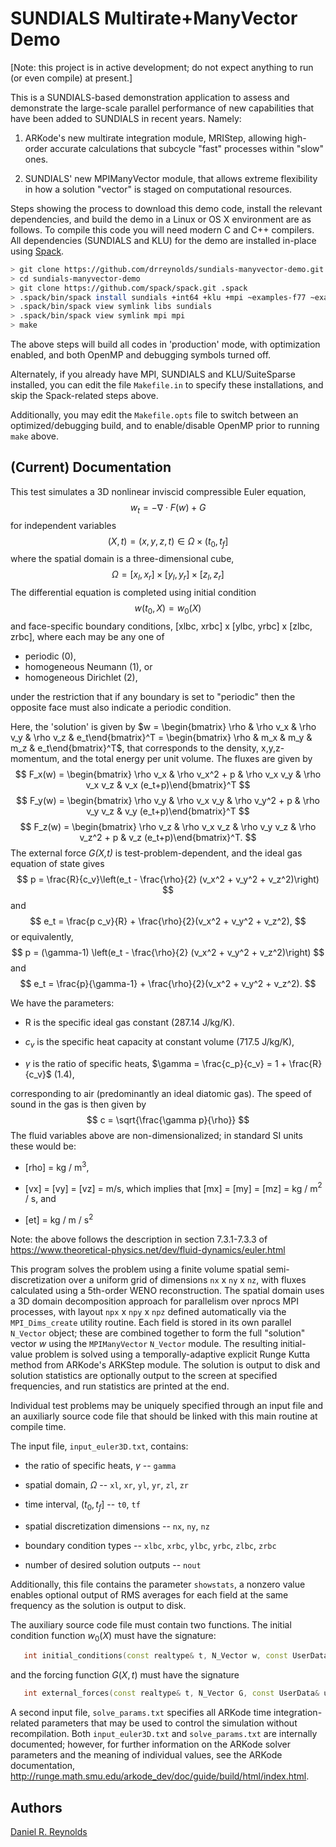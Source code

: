 # SUNDIALS Multirate+ManyVector Demo

[Note: this project is in active development; do not expect anything
to run (or even compile) at present.]

This is a SUNDIALS-based demonstration application to assess and
demonstrate the large-scale parallel performance of new capabilities
that have been added to SUNDIALS in recent years.  Namely: 

1. ARKode's new multirate integration module, MRIStep, allowing
   high-order accurate calculations that subcycle "fast" processes
   within "slow" ones. 

2. SUNDIALS' new MPIManyVector module, that allows extreme flexibility
   in how a solution "vector" is staged on computational resources.

Steps showing the process to download this demo code, install the
relevant dependencies, and build the demo in a Linux or OS X
environment are as follows.  To compile this code you will need modern
C and C++ compilers.  All dependencies (SUNDIALS and KLU) for the demo
are installed in-place using [Spack](https://github.com/spack/spack).

```bash
> git clone https://github.com/drreynolds/sundials-manyvector-demo.git
> cd sundials-manyvector-demo
> git clone https://github.com/spack/spack.git .spack
> .spack/bin/spack install sundials +int64 +klu +mpi ~examples-f77 ~examples-install ~examples-c ~CVODE ~CVODES ~IDA ~IDAS ~KINSOL
> .spack/bin/spack view symlink libs sundials
> .spack/bin/spack view symlink mpi mpi
> make
```

The above steps will build all codes in 'production' mode, with
optimization enabled, and both OpenMP and debugging symbols turned
off. 

Alternately, if you already have MPI, SUNDIALS and KLU/SuiteSparse
installed, you can edit the file `Makefile.in` to specify these
installations, and skip the Spack-related steps above. 

Additionally, you may edit the `Makefile.opts` file to switch between
an optimized/debugging build, and to enable/disable OpenMP prior to
running `make` above. 



## (Current) Documentation

This test simulates a 3D nonlinear inviscid compressible Euler
equation, 
$$
  w_t = -\nabla\cdot F(w) + G
$$
for independent variables
$$
  (X,t) = (x,y,z,t) \in \Omega \times (t_0, t_f]
$$
where the spatial domain is a three-dimensional cube,
$$
  \Omega = [x_l, x_r] \times [y_l, y_r] \times [z_l,z_r]
$$
The differential equation is completed using initial condition 
$$
  w(t_0,X) = w_0(X)
$$
and face-specific boundary conditions, [xlbc, xrbc] x [ylbc, yrbc] x
[zlbc, zrbc], where each may be any one of 

* periodic (0),
* homogeneous Neumann (1), or
* homogeneous Dirichlet (2),

under the restriction that if any boundary is set to "periodic" then
the opposite face must also indicate a periodic condition.

Here, the 'solution' is given by
$w = \begin{bmatrix} \rho & \rho v_x & \rho v_y & \rho v_z & e_t\end{bmatrix}^T
= \begin{bmatrix} \rho & m_x & m_y & m_z & e_t\end{bmatrix}^T$,
that corresponds to the density, x,y,z-momentum, and the total energy
per unit volume.  The fluxes are given by 
$$
  F_x(w) = \begin{bmatrix} \rho v_x & \rho v_x^2 + p & \rho v_x v_y & \rho v_x v_z & v_x (e_t+p)\end{bmatrix}^T
$$
$$
  F_y(w) = \begin{bmatrix} \rho v_y & \rho v_x v_y & \rho v_y^2 + p & \rho v_y v_z & v_y (e_t+p)\end{bmatrix}^T
$$
$$
  F_z(w) = \begin{bmatrix} \rho v_z & \rho v_x v_z & \rho v_y v_z & \rho v_z^2 + p & v_z (e_t+p)\end{bmatrix}^T.
$$
The external force *G(X,t)* is test-problem-dependent, and the ideal
gas equation of state gives 
$$
  p = \frac{R}{c_v}\left(e_t - \frac{\rho}{2} (v_x^2 + v_y^2 + v_z^2)\right)
$$
and
$$
  e_t = \frac{p c_v}{R} + \frac{\rho}{2}(v_x^2 + v_y^2 + v_z^2),
$$
or equivalently,
$$
  p = (\gamma-1) \left(e_t - \frac{\rho}{2} (v_x^2 + v_y^2 + v_z^2)\right)
$$
and
$$
  e_t = \frac{p}{\gamma-1} + \frac{\rho}{2}(v_x^2 + v_y^2 + v_z^2).
$$

We have the parameters:

* R is the specific ideal gas constant (287.14 J/kg/K).

* $c_v$ is the specific heat capacity at constant volume (717.5
  J/kg/K),
  
* $\gamma$ is the ratio of specific heats, $\gamma = \frac{c_p}{c_v} =
  1 + \frac{R}{c_v}$ (1.4), 

corresponding to air (predominantly an ideal diatomic gas). The speed
of sound in the gas is then given by 
$$
  c = \sqrt{\frac{\gamma p}{\rho}}
$$
The fluid variables above are non-dimensionalized; in standard SI
units these would be: 

* [rho] = kg / m$^3$,

* [vx] = [vy] = [vz] = m/s, which implies that [mx] = [my] = [mz] = kg / m$^2$ / s, and

* [et] = kg / m / s$^2$

Note: the above follows the description in section 7.3.1-7.3.3 of
https://www.theoretical-physics.net/dev/fluid-dynamics/euler.html

This program solves the problem using a finite volume spatial
semi-discretization over a uniform grid of dimensions
`nx` x `ny` x `nz`, with fluxes calculated using a 5th-order WENO
reconstruction. The spatial domain uses a 3D domain decomposition
approach for parallelism over nprocs MPI processes, with layout
`npx` x `npy` x `npz` defined automatically via the `MPI_Dims_create` 
utility routine.  Each field is stored in its own parallel `N_Vector`
object; these are combined together to form the full "solution" vector
$w$ using the `MPIManyVector` `N_Vector` module.  The resulting
initial-value problem is solved using a temporally-adaptive explicit
Runge Kutta method from ARKode's ARKStep module.  The solution is
output to disk and solution statistics are optionally output to the
screen at specified frequencies, and run statistics are printed at the
end. 

Individual test problems may be uniquely specified through an input
file and an auxiliarly source code file that should be linked with
this main routine at compile time. 

The input file, `input_euler3D.txt`, contains:

* the ratio of specific heats, $\gamma$ -- `gamma`

* spatial domain, $\Omega$ -- `xl`, `xr`, `yl`, `yr`, `zl`, `zr`

* time interval, $(t_0,t_f]$ -- `t0`, `tf`

* spatial discretization dimensions -- `nx`, `ny`, `nz`

* boundary condition types -- `xlbc`, `xrbc`, `ylbc`, `yrbc`, `zlbc`, `zrbc`
  
* number of desired solution outputs -- `nout`

Additionally, this file contains the parameter `showstats`, a nonzero
value enables optional output of RMS averages for each field at the
same frequency as the solution is output to disk. 

The auxiliary source code file must contain two functions.  The
initial condition function $w_0(X)$ must have the signature:

```C++
   int initial_conditions(const realtype& t, N_Vector w, const UserData& udata);
```

and the forcing function $G(X,t)$ must have the signature

```C++
   int external_forces(const realtype& t, N_Vector G, const UserData& udata);
```

A second input file, `solve_params.txt` specifies all ARKode time
integration-related parameters that may be used to control the
simulation without recompilation.  Both `input_euler3D.txt` and
`solve_params.txt` are internally documented; however, for further
information on the ARKode solver parameters and the meaning of
individual values, see the ARKode documentation,
http://runge.math.smu.edu/arkode_dev/doc/guide/build/html/index.html.



## Authors
[Daniel R. Reynolds](http://faculty.smu.edu/reynolds)
